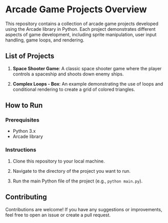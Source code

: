 # Arcade Game Projects Overview

This repository contains a collection of arcade game projects developed using the Arcade library in Python. Each project demonstrates different aspects of game development, including sprite manipulation, user input handling, game loops, and rendering.

## List of Projects

1. **Space Shooter Game**: A classic space shooter game where the player controls a spaceship and shoots down enemy ships.

2. **Complex Loops - Box**: An example demonstrating the use of loops and conditional rendering to create a grid of colored triangles.

## How to Run

### Prerequisites

- Python 3.x
- Arcade library

### Instructions

1. Clone this repository to your local machine.

2. Navigate to the directory of the project you want to run.

3. Run the main Python file of the project (e.g., `python main.py`).

## Contributing

Contributions are welcome! If you have any suggestions or improvements, feel free to open an issue or create a pull request.


